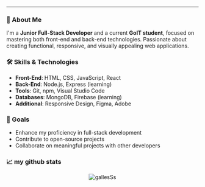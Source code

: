 
---

### 👋 About Me
I'm a **Junior Full-Stack Developer** and a current **GoIT student**, focused on mastering both front-end and back-end technologies. Passionate about creating functional, responsive, and visually appealing web applications.

### 🛠️ Skills & Technologies
- **Front-End**: HTML, CSS, JavaScript, React
- **Back-End**: Node.js, Express (learning)
- **Tools**: Git, npm, Visual Studio Code
- **Databases**: MongoDB, Firebase (learning)
- **Additional**: Responsive Design, Figma, Adobe

### 🎯 Goals
- Enhance my proficiency in full-stack development
- Contribute to open-source projects
- Collaborate on meaningful projects with other developers

### 📈 my github stats

<p align="center"> <img src="https://github-readme-stats.vercel.app/api?username=gallesSs&show_icons=true&theme=gotham" alt="gallesSs" />